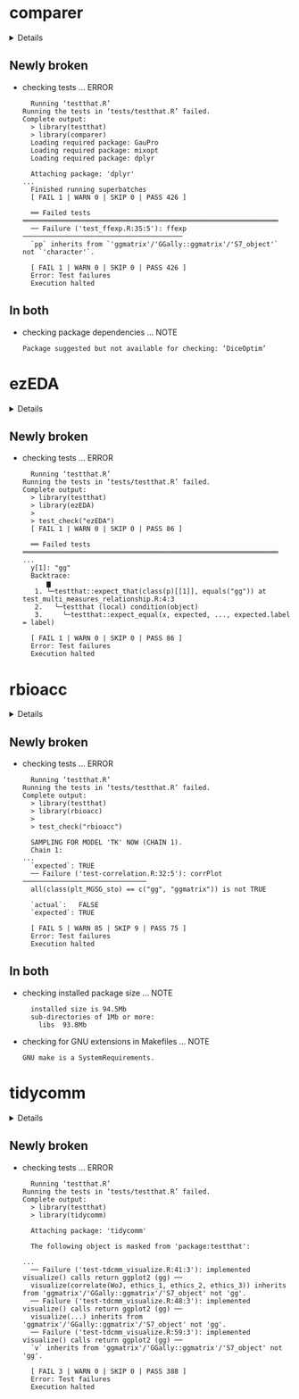 # comparer

<details>

* Version: 0.2.4
* GitHub: https://github.com/CollinErickson/comparer
* Source code: https://github.com/cran/comparer
* Date/Publication: 2024-10-02 22:50:03 UTC
* Number of recursive dependencies: 128

Run `revdepcheck::cloud_details(, "comparer")` for more info

</details>

## Newly broken

*   checking tests ... ERROR
    ```
      Running ‘testthat.R’
    Running the tests in ‘tests/testthat.R’ failed.
    Complete output:
      > library(testthat)
      > library(comparer)
      Loading required package: GauPro
      Loading required package: mixopt
      Loading required package: dplyr
      
      Attaching package: 'dplyr'
    ...
      Finished running superbatches 
      [ FAIL 1 | WARN 0 | SKIP 0 | PASS 426 ]
      
      ══ Failed tests ════════════════════════════════════════════════════════════════
      ── Failure ('test_ffexp.R:35:5'): ffexp ────────────────────────────────────────
      `pp` inherits from `'ggmatrix'/'GGally::ggmatrix'/'S7_object'` not `'character'`.
      
      [ FAIL 1 | WARN 0 | SKIP 0 | PASS 426 ]
      Error: Test failures
      Execution halted
    ```

## In both

*   checking package dependencies ... NOTE
    ```
    Package suggested but not available for checking: ‘DiceOptim’
    ```

# ezEDA

<details>

* Version: 0.1.1
* GitHub: https://github.com/kviswana/ezEDA
* Source code: https://github.com/cran/ezEDA
* Date/Publication: 2021-06-29 04:40:10 UTC
* Number of recursive dependencies: 76

Run `revdepcheck::cloud_details(, "ezEDA")` for more info

</details>

## Newly broken

*   checking tests ... ERROR
    ```
      Running ‘testthat.R’
    Running the tests in ‘tests/testthat.R’ failed.
    Complete output:
      > library(testthat)
      > library(ezEDA)
      > 
      > test_check("ezEDA")
      [ FAIL 1 | WARN 0 | SKIP 0 | PASS 86 ]
      
      ══ Failed tests ════════════════════════════════════════════════════════════════
    ...
      y[1]: "gg"
      Backtrace:
          ▆
       1. └─testthat::expect_that(class(p)[[1]], equals("gg")) at test_multi_measures_relationship.R:4:3
       2.   └─testthat (local) condition(object)
       3.     └─testthat::expect_equal(x, expected, ..., expected.label = label)
      
      [ FAIL 1 | WARN 0 | SKIP 0 | PASS 86 ]
      Error: Test failures
      Execution halted
    ```

# rbioacc

<details>

* Version: 1.2.1
* GitHub: NA
* Source code: https://github.com/cran/rbioacc
* Date/Publication: 2024-02-27 01:40:02 UTC
* Number of recursive dependencies: 96

Run `revdepcheck::cloud_details(, "rbioacc")` for more info

</details>

## Newly broken

*   checking tests ... ERROR
    ```
      Running ‘testthat.R’
    Running the tests in ‘tests/testthat.R’ failed.
    Complete output:
      > library(testthat)
      > library(rbioacc)
      > 
      > test_check("rbioacc")
      
      SAMPLING FOR MODEL 'TK' NOW (CHAIN 1).
      Chain 1: 
    ...
      `expected`: TRUE 
      ── Failure ('test-correlation.R:32:5'): corrPlot ───────────────────────────────
      all(class(plt_MGSG_sto) == c("gg", "ggmatrix")) is not TRUE
      
      `actual`:   FALSE
      `expected`: TRUE 
      
      [ FAIL 5 | WARN 85 | SKIP 9 | PASS 75 ]
      Error: Test failures
      Execution halted
    ```

## In both

*   checking installed package size ... NOTE
    ```
      installed size is 94.5Mb
      sub-directories of 1Mb or more:
        libs  93.8Mb
    ```

*   checking for GNU extensions in Makefiles ... NOTE
    ```
    GNU make is a SystemRequirements.
    ```

# tidycomm

<details>

* Version: 0.4.1
* GitHub: https://github.com/joon-e/tidycomm
* Source code: https://github.com/cran/tidycomm
* Date/Publication: 2024-02-22 12:20:02 UTC
* Number of recursive dependencies: 141

Run `revdepcheck::cloud_details(, "tidycomm")` for more info

</details>

## Newly broken

*   checking tests ... ERROR
    ```
      Running ‘testthat.R’
    Running the tests in ‘tests/testthat.R’ failed.
    Complete output:
      > library(testthat)
      > library(tidycomm)
      
      Attaching package: 'tidycomm'
      
      The following object is masked from 'package:testthat':
      
    ...
      ── Failure ('test-tdcmm_visualize.R:41:3'): implemented visualize() calls return ggplot2 (gg) ──
      visualize(correlate(WoJ, ethics_1, ethics_2, ethics_3)) inherits from 'ggmatrix'/'GGally::ggmatrix'/'S7_object' not 'gg'.
      ── Failure ('test-tdcmm_visualize.R:48:3'): implemented visualize() calls return ggplot2 (gg) ──
      visualize(...) inherits from 'ggmatrix'/'GGally::ggmatrix'/'S7_object' not 'gg'.
      ── Failure ('test-tdcmm_visualize.R:59:3'): implemented visualize() calls return ggplot2 (gg) ──
      `v` inherits from 'ggmatrix'/'GGally::ggmatrix'/'S7_object' not 'gg'.
      
      [ FAIL 3 | WARN 0 | SKIP 0 | PASS 388 ]
      Error: Test failures
      Execution halted
    ```

